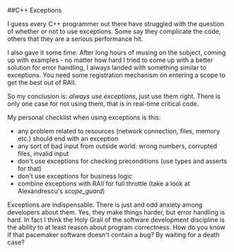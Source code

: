 
##C++ Exceptions

  I guess every C++ programmer out there have struggled with the question of
  whether or not to use exceptions. Some say they complicate the code, others that
  they are a serious performance hit.

  I also gave it some time. After long hours of musing on the subject, coming up
  with examples - no matter how hard I tried to come up with a better solution for
  error handling, I always landed with something similar to exceptions.
  You need some registration mechanism on entering a scope to get the best out of RAII.

  So my conclusion is: *always use exceptions*, just use them right. 
  There is only one case for not using them, that is in real-time critical code.

  My personal checklist when using exceptions is this:
  
  * any problem related to resources (network connection, files, memory etc.) should end with an exception
  * any sort of bad input from outside world: wrong numbers, corrupted files, invalid input
  * don't use exceptions for checking preconditions (use types and asserts for that)
  * don't use exceptions for business logic
  * combine exceptions with RAII for full throttle (take a look at Alexandrescu's *scope_guard*)

<!--first character is non-space to avoid markdown bug of not closing list-->

  Exceptions are indispensable. There is just and odd anxiety among developers about them.
  Yes, they make things harder, but error handling is hard. In fact I think the Holy Grail of 
  the software development discipline is the ability to at least reason about program correctness.
  How do you know if that pacemaker software doesn't contain a bug? By waiting for a death case?



